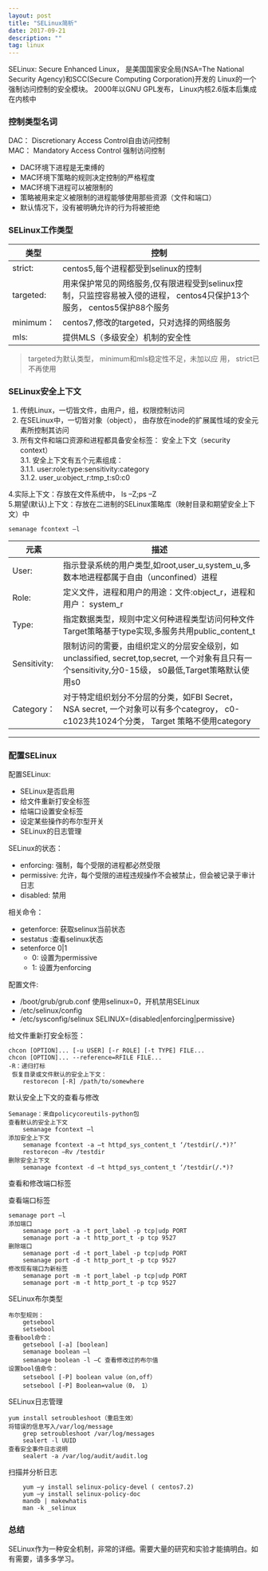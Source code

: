 ```yaml
---
layout: post
title: "SELinux简析"
date: 2017-09-21 
description: ""
tag: linux 
---  
```


SELinux: Secure Enhanced Linux， 是美国国家安全局(NSA=The National Security Agency)和SCC(Secure
Computing Corporation)开发的 Linux的一个强制访问控制的安全模块。 2000年以GNU GPL发布， Linux内核2.6版本后集成在内核中

### 控制类型名词

DAC： Discretionary Access Control自由访问控制   
MAC： Mandatory Access Control 强制访问控制  

 - DAC环境下进程是无束缚的  
 - MAC环境下策略的规则决定控制的严格程度  
 - MAC环境下进程可以被限制的  
 - 策略被用来定义被限制的进程能够使用那些资源（文件和端口）  
 - 默认情况下，没有被明确允许的行为将被拒绝  

### SELinux工作类型

|类型|控制|
|--|--|
|strict:| centos5,每个进程都受到selinux的控制|
|targeted:| 用来保护常见的网络服务,仅有限进程受到selinux控制，只监控容易被入侵的进程， centos4只保护13个服务， centos5保护88个服务|
|minimum： |centos7,修改的targeted，只对选择的网络服务|
|mls:|提供MLS（多级安全）机制的安全性|

>targeted为默认类型， minimum和mls稳定性不足，未加以应
用， strict已不再使用

### SELinux安全上下文

1. 传统Linux，一切皆文件，由用户，组，权限控制访问  
2. 在SELinux中，一切皆对象（object）， 由存放在inode的扩展属性域的安全元素所控制其访问
3. 所有文件和端口资源和进程都具备安全标签： 安全上下文（security context）   
	3.1. 安全上下文有五个元素组成：     
		3.1.1. user:role:type:sensitivity:category  
		3.1.2. user_u:object_r:tmp_t:s0:c0    

4.实际上下文：存放在文件系统中， ls –Z;ps –Z  
5.期望(默认)上下文：存放在二进制的SELinux策略库（映射目录和期望安全上下文）中

	semanage fcontext –l

|元素|描述|
|--|------------------|
|User:|指示登录系统的用户类型,如root,user_u,system_u,多数本地进程都属于自由（unconfined）进程|
|Role:|定义文件，进程和用户的用途：文件:object_r，进程和用户： system_r|
|Type:|指定数据类型，规则中定义何种进程类型访问何种文件Target策略基于type实现,多服务共用public_content_t|
|Sensitivity:|限制访问的需要，由组织定义的分层安全级别，如unclassified, secret,top,secret, 一个对象有且只有一个sensitivity,分0-15级， s0最低,Target策略默认使用s0|
|Category：|对于特定组织划分不分层的分类，如FBI Secret， NSA secret, 一个对象可以有多个categroy， c0-c1023共1024个分类， Target 策略不使用category|

-------------

### 配置SELinux

配置SELinux:

 - SELinux是否启用  
 - 给文件重新打安全标签  
 - 给端口设置安全标签  
 - 设定某些操作的布尔型开关  
 - SELinux的日志管理

SELinux的状态：

 - enforcing: 强制，每个受限的进程都必然受限   
 - permissive: 允许，每个受限的进程违规操作不会被禁止，但会被记录于审计日志   
 - disabled: 禁用

相关命令：

 - getenforce: 获取selinux当前状态
 - sestatus :查看selinux状态
 - setenforce 0\|1
   - 0: 设置为permissive
   - 1: 设置为enforcing

配置文件:

 - /boot/grub/grub.conf    使用selinux=0，开机禁用SELinux
 - /etc/selinux/config
 - /etc/sysconfig/selinux       SELINUX={disabled\|enforcing\|permissive}

给文件重新打安全标签：

	chcon [OPTION]... [-u USER] [-r ROLE] [-t TYPE] FILE...
	chcon [OPTION]... --reference=RFILE FILE...
	-R：递归打标
	 恢复目录或文件默认的安全上下文：
		restorecon [-R] /path/to/somewhere

默认安全上下文的查看与修改

	Semanage：来自policycoreutils-python包
	查看默认的安全上下文
		semanage fcontext –l
	添加安全上下文
		semanage fcontext -a –t httpd_sys_content_t ‘/testdir(/.*)?’
		restorecon –Rv /testdir
	删除安全上下文
		semanage fcontext -d –t httpd_sys_content_t ‘/testdir(/.*)?

查看和修改端口标签

查看端口标签

	semanage port –l
	添加端口
		semanage port -a -t port_label -p tcp|udp PORT
		semanage port -a -t http_port_t -p tcp 9527
	删除端口
		semanage port -d -t port_label -p tcp|udp PORT
		semanage port -d -t http_port_t -p tcp 9527
	修改现有端口为新标签
		semanage port -m -t port_label -p tcp|udp PORT
		semanage port -m -t http_port_t -p tcp 9527

SELinux布尔类型
	
	布尔型规则：
		getsebool
		setsebool
	查看bool命令：
		getsebool [-a] [boolean]
		semanage boolean –l
		semanage boolean -l –C 查看修改过的布尔值
	设置bool值命令：
		setsebool [-P] boolean value（on,off）
		setsebool [-P] Boolean=value（0， 1）

SELinux日志管理

	yum install setroubleshoot（重启生效）
	将错误的信息写入/var/log/message
		grep setroubleshoot /var/log/messages
		sealert -l UUID
	查看安全事件日志说明
		sealert -a /var/log/audit/audit.log
	
扫描并分析日志

		yum –y install selinux-policy-devel ( centos7.2)
		yum –y install selinux-policy-doc
		mandb | makewhatis
		man -k _selinux

### 总结

SELinux作为一种安全机制，非常的详细。需要大量的研究和实验才能搞明白。如有需要，请多多学习。